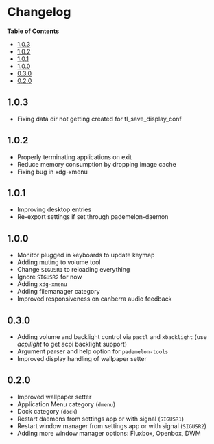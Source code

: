 # Changelog

<!-- START doctoc.sh generated TOC please keep comment here to allow auto update -->
<!-- DO NOT EDIT THIS SECTION, INSTEAD RE-RUN doctoc.sh TO UPDATE -->
**Table of Contents**

- [1.0.3](#103)
- [1.0.2](#102)
- [1.0.1](#101)
- [1.0.0](#100)
- [0.3.0](#030)
- [0.2.0](#020)

<!-- END doctoc.sh generated TOC please keep comment here to allow auto update -->

## 1.0.3
* Fixing data dir not getting created for tl_save_display_conf

## 1.0.2
* Properly terminating applications on exit
* Reduce memory consumption by dropping image cache
* Fixing bug in xdg-xmenu

## 1.0.1
* Improving desktop entries
* Re-export settings if set through pademelon-daemon

## 1.0.0
* Monitor plugged in keyboards to update keymap
* Adding muting to volume tool
* Change `SIGUSR1` to reloading everything
* Ignore `SIGUSR2` for now
* Adding `xdg-xmenu`
* Adding filemanager category
* Improved responsiveness on canberra audio feedback

## 0.3.0
* Adding volume and backlight control via `pactl` and `xbacklight` (use *acpilight* to get acpi backlight support)
* Argument parser and help option for `pademelon-tools`
* Improved display handling of wallpaper setter

## 0.2.0
* Improved wallpaper setter
* Application Menu category (`dmenu`)
* Dock category (`dock`)
* Restart daemons from settings app or with signal (`SIGUSR1`)
* Restart window manager from settings app or with signal (`SIGUSR2`)
* Adding more window manager options: Fluxbox, Openbox, DWM
